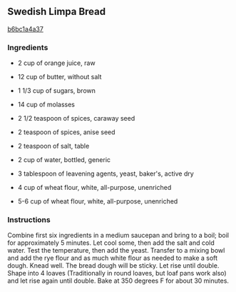 ## Swedish Limpa Bread

[b6bc1a4a37](http://www.food.com/recipe/swedish-limpa-bread-136565)

### Ingredients

 - 2 cup of orange juice, raw

 - 12 cup of butter, without salt

 - 1 1/3 cup of sugars, brown

 - 14 cup of molasses

 - 2 1/2 teaspoon of spices, caraway seed

 - 2 teaspoon of spices, anise seed

 - 2 teaspoon of salt, table

 - 2 cup of water, bottled, generic

 - 3 tablespoon of leavening agents, yeast, baker's, active dry

 - 4 cup of wheat flour, white, all-purpose, unenriched

 - 5-6 cup of wheat flour, white, all-purpose, unenriched

### Instructions

Combine first six ingredients in a medium saucepan and bring to a boil; boil for approximately 5 minutes. Let cool some, then add the salt and cold water. Test the temperature, then add the yeast. Transfer to a mixing bowl and add the rye flour and as much white flour as needed to make a soft dough. Knead well. The bread dough will be sticky. Let rise until double. Shape into 4 loaves (Traditionally in round loaves, but loaf pans work also) and let rise again until double. Bake at 350 degrees F for about 30 minutes.